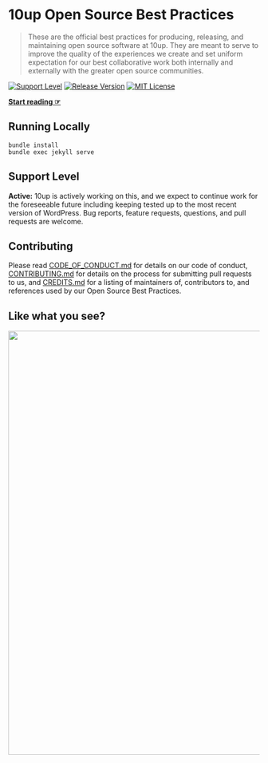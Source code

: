 # 10up Open Source Best Practices

> These are the official best practices for producing, releasing, and maintaining open source software at 10up. They are meant to serve to improve the quality of the experiences we create and set uniform expectation for our best collaborative work both internally and externally with the greater open source communities.

[![Support Level](https://img.shields.io/badge/support-active-green.svg)](#support-level) [![Release Version](https://img.shields.io/github/release/10up/Open-Source-Best-Practices.svg)](https://github.com/10up/Open-Source-Best-Practices/releases/latest) [![MIT License](https://img.shields.io/github/license/10up/Open-Source-Best-Practices.svg)](https://github.com/10up/Open-Source-Best-Practices/blob/master/LICENSE.md)

**[Start reading ☞](https://10up.github.io/Open-Source-Best-Practices/)**

## Running Locally

```
bundle install
bundle exec jekyll serve
```

## Support Level

**Active:** 10up is actively working on this, and we expect to continue work for the foreseeable future including keeping tested up to the most recent version of WordPress.  Bug reports, feature requests, questions, and pull requests are welcome.

## Contributing

Please read [CODE_OF_CONDUCT.md](https://github.com/10up/Open-Source-Best-Practices/blob/master/CODE_OF_CONDUCT.md) for details on our code of conduct, [CONTRIBUTING.md](https://github.com/10up/Open-Source-Best-Practices/blob/master/CONTRIBUTING.md) for details on the process for submitting pull requests to us, and [CREDITS.md](https://github.com/10up/Open-Source-Best-Practices/blob/develop/CREDITS.md) for a listing of maintainers of, contributors to, and references used by our Open Source Best Practices.

## Like what you see?

<a href="https://10up.com/contact/"><img src="https://10updotcom-wpengine.s3.amazonaws.com/uploads/2016/10/10up-Github-Banner.png" width="850"></a>
